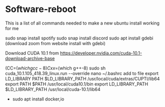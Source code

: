# Software-reboot

This is a list of all commands needed to make a new ubuntu install working for me 

sudo snap install spotify
sudo snap install discord
sudo apt install gdebi
(download zoom from website install with gdebi)


Download CUDA 10.1 from https://developer.nvidia.com/cuda-10.1-download-archive-base

(CC=$(which gcc-8)
Cxx=$(which g++-8)
sudo sh cuda_10.1.105_418.39_linux.run --override
nano ~/.bashrc
  add to file
    export LD_LIBRARY PATH $LD_LIBRARY_PATH /usr/local/cuda/extras/CUPTI/lib64
    export PATH $PATH /usr/local/cuda10.1/bin
    export LD_LIBRARY_PATH $LD_LIBRARY_PATH /usr/local/cuda-10.1/lib64
* sudo apt install docker,io
